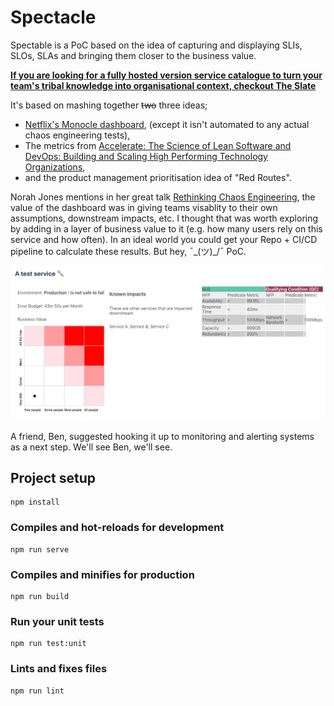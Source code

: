 # Spectacle

Spectable is a PoC based on the idea of capturing and displaying SLIs, SLOs, SLAs and bringing them closer to the business value.

**<a href="https://www.theslate.co">If you are looking for a fully hosted version service catalogue to turn your team's tribal knowledge into organisational context, checkout The Slate</a>**

It's based on mashing together ~~two~~ three ideas;
* [Netflix's Monocle dashboard](https://blog.acolyer.org/2019/07/05/automating-chaos-experiments-in-production/), (except it isn't automated to any actual chaos engineering tests),
* The metrics from <a href="https://www.amazon.com/Accelerate-Software-Performing-Technology-Organizations/dp/1942788339">Accelerate: The Science of Lean Software and DevOps: Building and Scaling High Performing Technology Organizations</a>,
* and the product management prioritisation idea of "Red Routes".

Norah Jones mentions in her great talk [Rethinking Chaos Engineering](https://www.infoq.com/presentations/rethinking-chaos-engineering/), the value of the dashboard was in giving teams visablity to their own assumptions, downstream impacts, etc. I thought that was worth exploring by adding in a layer of business value to it (e.g. how many users rely on this service and how often). In an ideal world you could get your Repo + CI/CD pipeline to calculate these results. But hey, ¯\_(ツ)_/¯ PoC.

![Dashboard](public/slo-example.png)

A friend, Ben, suggested hooking it up to monitoring and alerting systems as a next step. We'll see Ben, we'll see.

## Project setup
```
npm install
```

### Compiles and hot-reloads for development
```
npm run serve
```

### Compiles and minifies for production
```
npm run build
```

### Run your unit tests
```
npm run test:unit
```

### Lints and fixes files
```
npm run lint
```
